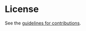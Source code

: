 # License

See the
[guidelines for contributions](https://github.com/youennf/mdns-ice-candidates/blob/master/CONTRIBUTING.md).
